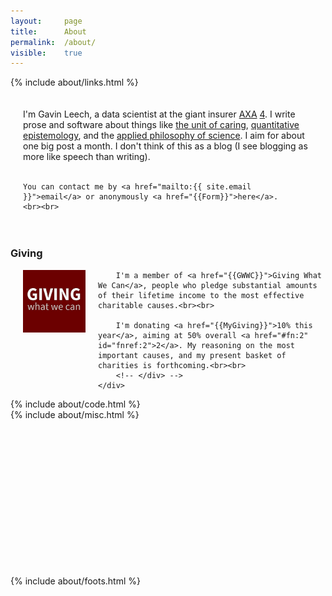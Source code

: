 ```yaml
---
layout: 	page
title: 		About
permalink:	/about/
visible:	true
---
```


{%	include about/links.html	%}



<div style="padding:20px">
	I'm Gavin Leech, a data scientist at the giant insurer <a href="{{Axa}}">AXA</a> <a href="#fn:4" id="fnref:4">4</a>. I write prose and software about things like <a href="{{welf}}">the unit of caring</a>, <a href="{{cs}}">quantitative epistemology</a>, and the <a href="{{stat}}">applied philosophy of science</a>. I aim for about one big post a month. I don't think of this as a blog (I see blogging as more like speech than writing).<br><br>

	You can contact me by <a href="mailto:{{ site.email }}">email</a> or anonymously <a href="{{Form}}">here</a>.
	<br><br>
</div>


<!-- <div class="accordion">
	<h3>Good arguments</h3>
	<div>
		{%		include about/arguments.html		%}
	</div>
</div>
 -->

<div class="accordion">
	<h3>Giving</h3>
	<div>
		<a href="{{GWWC}}"><img src="/img/GWWC.jpg" hspace="20" width="100px" height="100px" align="left" /></a>
		
		I'm a member of <a href="{{GWWC}}">Giving What We Can</a>, people who pledge substantial amounts of their lifetime income to the most effective charitable causes.<br><br> 

		I'm donating <a href="{{MyGiving}}">10% this year</a>, aiming at 50% overall <a href="#fn:2" id="fnref:2">2</a>. My reasoning on the most important causes, and my present basket of charities is forthcoming.<br><br>
		<!-- </div> -->
	</div>	
</div>

<div class="accordion">
	{%		include about/code.html		%}
</div>

<div class="accordion">
	{%		include about/misc.html		%}
</div> 


<br><br><br><br><br><br><br><br><br><br><br><br><br>




{%	include about/foots.html	%}